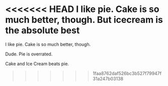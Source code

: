 <<<<<<< HEAD
I like pie. Cake is so much better, though. But icecream is the absolute best
=======
I like pie. Cake is so much better, though.

Dude. Pie is overrated.

Cake and Ice Cream beats pie.
>>>>>>> 1faa8762daf526bc3b527f79947f31a247b03138
